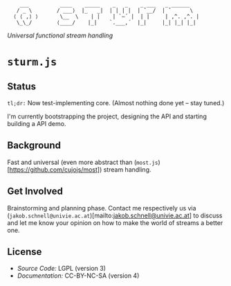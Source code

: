 ```
    ___          ____    _____    _   _    _ ___   _ ______
   / _ \        / ___⟩  |_   _|  | | | |  | ˇ__/  | ˇ      \
  ⟨ ⟨ ,⟩ ⟩       \__  \    | |    | `–´ |  | |     | ,^. ,^. |
   \_\_/        ⟨____/    |_|    `.___,´  |_|     |_| |_| |_|

```

*Universal functional stream handling*

# `sturm.js`
## Status
`tl;dr:` Now test-implementing core. (Almost nothing done yet – stay tuned.)

I'm currently bootstrapping the project, designing the API and starting building a API demo.

## Background
Fast and universal (even more abstract than (`most.js`)[https://github.com/cujojs/most]) stream handling.

## Get Involved
Brainstorming and planning phase. Contact me respectively us via (`jakob.schnell@univie.ac.at`)[mailto:jakob.schnell@univie.ac.at] to discuss and let me know your opinion on how to make the world of streams a better one.

## License
- *Source Code:* LGPL (version 3)
- *Documentation:* CC-BY-NC-SA (version 4)
